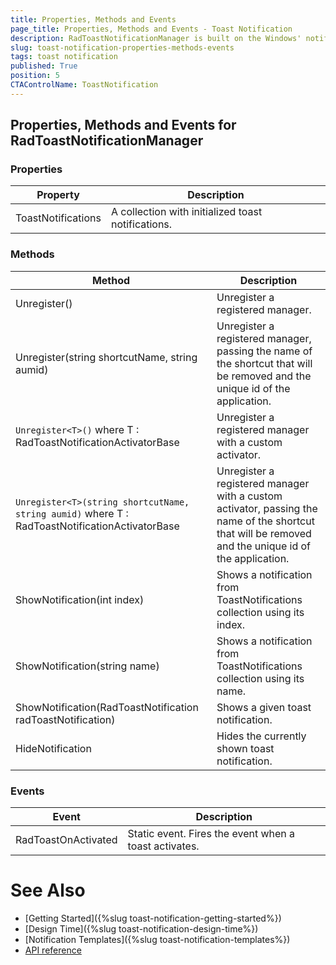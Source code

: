 ```yaml
---
title: Properties, Methods and Events
page_title: Properties, Methods and Events - Toast Notification
description: RadToastNotificationManager is built on the Windows' notification system, making it easier for our customers to create and manage notifications.  
slug: toast-notification-properties-methods-events
tags: toast notification
published: True
position: 5 
CTAControlName: ToastNotification
---
```


## Properties, Methods and Events for RadToastNotificationManager

### Properties

|Property|Description|
|----|----|
|ToastNotifications|A collection with initialized toast notifications.|

### Methods

|Method|Description|
|----|----|
|Unregister()|Unregister a registered manager.|
|Unregister(string shortcutName, string aumid)|Unregister a registered manager, passing the name of the shortcut that will be removed and the unique id of the application.|
|`Unregister<T>()` where T : RadToastNotificationActivatorBase|Unregister a registered manager with a custom activator.|
|`Unregister<T>(string shortcutName, string aumid)` where T : RadToastNotificationActivatorBase|Unregister a registered manager with a custom activator, passing the name of the shortcut that will be removed and the unique id of the application.|
|ShowNotification(int index)|Shows a notification from ToastNotifications collection using its index.|
|ShowNotification(string name)|Shows a notification from ToastNotifications collection using its name.|
|ShowNotification(RadToastNotification radToastNotification)|Shows a given toast notification.|
|HideNotification|Hides the currently shown toast notification.|

### Events

|Event|Description|
|----|----|
|RadToastOnActivated |Static event. Fires the event when a toast activates.|

# See Also

* [Getting Started]({%slug toast-notification-getting-started%})
* [Design Time]({%slug toast-notification-design-time%})
* [Notification Templates]({%slug toast-notification-templates%})
* [API reference](https://docs.telerik.com/devtools/winforms/api/telerik.wincontrols.ui.radtoastnotificationmanager)
 
        
